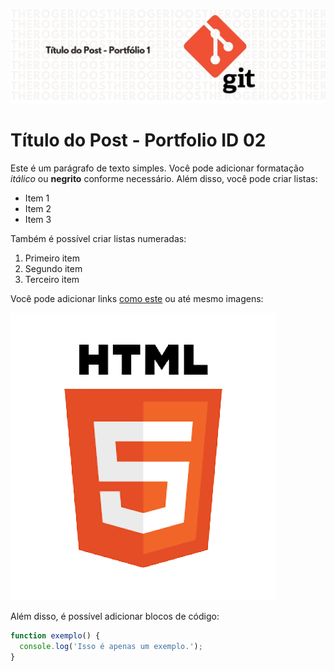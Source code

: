 ![imagem-title](/public/images/capa_post1.png)
# Título do Post - Portfolio ID 02

Este é um parágrafo de texto simples. Você pode adicionar formatação *itálico* ou **negrito** conforme necessário. Além disso, você pode criar listas:

- Item 1
- Item 2
- Item 3

Também é possível criar listas numeradas:

1. Primeiro item
2. Segundo item
3. Terceiro item

Você pode adicionar links [como este](https://exemplo.com) ou até mesmo imagens:

![Texto alternativo](/public/images/log-html.png)

Além disso, é possível adicionar blocos de código:

```javascript
function exemplo() {
  console.log('Isso é apenas um exemplo.');
}
